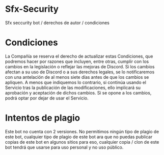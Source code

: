 # Sfx-Security
Sfx seccurity bot / derechos de autor / condiciones 

# Condiciones
La Compañía se reserva el derecho de actualizar estas Condiciones, que podremos hacer por razones que incluyen, entre otras, cumplir con los cambios en la legislación o reflejar las mejoras de Discord. Si los cambios afectan a su uso de Discord o a sus derechos legales, se lo notificaremos con una antelación de al menos siete días antes de que los cambios se apliquen. A menos que indiquemos lo contrario, si continúa usando el Servicio tras la publicación de las modificaciones, ello implicará su aprobación y aceptación de dichos cambios. Si se opone a los cambios, podrá optar por dejar de usar el Servicio.

# Intentos de plagio 

Este bot no cuenta con 2 versiones. 
No permitimos ningún tipo de plagio de este bot, cualquier tipo de plagio de este bot ara que no puedas publicar copias de este bot en algunos sitios para eso, cualquier copia / clon de este bot tendrá que usarse para uso personal y no uso público.
